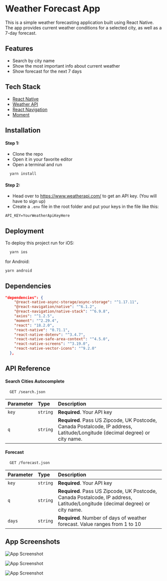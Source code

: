 
# Weather Forecast App

This is a simple weather forecasting application built using React Native. The app provides current weather conditions for a selected city, as well as a 7-day forecast.

## Features

- Search by city name
- Show the most important info about current weather
- Show forecast for the next 7 days

## Tech Stack

- [React Native](https://reactnative.dev/)
- [Weather API](https://www.weatherapi.com/) 
- [React Navigation](https://reactnavigation.org/docs/getting-started/)
- [Moment](https://momentjs.com/) 

## Installation

#### Step 1:

- Clone the repo
- Open it in your favorite editor
- Open a terminal and run

```bash
  yarn install
```

#### Step 2:
- Head over to https://www.weatherapi.com/ to get an API key. (You will have to sign up)
- Create a `.env` file in the root folder and put your keys in the file like this:

```
API_KEY=YourWeatherApiKeyHere
```

    
## Deployment

To deploy this project run for iOS:

```bash
  yarn ios
```

for Android:

```bash
yarn android
```


## Dependencies

```json
"dependencies": {
    "@react-native-async-storage/async-storage": "^1.17.11",
    "@react-navigation/native": "^6.1.2",
    "@react-navigation/native-stack": "^6.9.8",
    "axios": "^1.2.5",
    "moment": "^2.29.4",
    "react": "18.2.0",
    "react-native": "0.71.1",
    "react-native-dotenv": "^3.4.7",
    "react-native-safe-area-context": "^4.5.0",
    "react-native-screens": "^3.19.0",
    "react-native-vector-icons": "^9.2.0"
  },
```

## API Reference

#### Search Cities Autocomplete

```http
  GET /search.json
```

| Parameter | Type     | Description                |
| :-------- | :------- | :------------------------- |
| `key` | `string` | **Required**. Your API key |
| `q` | `string` | **Required**. Pass US Zipcode, UK Postcode, Canada Postalcode, IP address, Latitude/Longitude (decimal degree) or city name. |

#### Forecast

```http
  GET /forecast.json
```

| Parameter | Type     | Description                       |
| :-------- | :------- | :-------------------------------- |
| `key` | `string` | **Required**. Your API key |
| `q` | `string` | **Required**. Pass US Zipcode, UK Postcode, Canada Postalcode, IP address, Latitude/Longitude (decimal degree) or city name. |
| `days` | `string` | **Required**. Number of days of weather forecast. Value ranges from 1 to 10|

## App Screenshots
![App Screenshot](https://user-images.githubusercontent.com/54822197/215671658-30222af8-2e1b-4b55-84eb-6062f1317854.png)

![App Screenshot](https://user-images.githubusercontent.com/54822197/215671652-3ebec44f-fadc-4038-a932-1103a502f7be.png)

![App Screenshot](https://user-images.githubusercontent.com/54822197/215671389-a98d5f7f-3e1b-4594-ac06-57e91ae25963.png)

